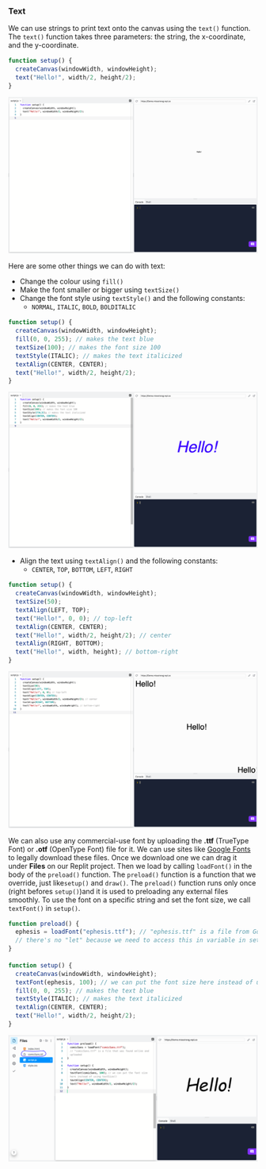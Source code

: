 ### Text

We can use strings to print text onto the canvas using the `text()` function. The `text()` function takes three parameters: the string, the x-coordinate, and the y-coordinate.

```js
function setup() {
  createCanvas(windowWidth, windowHeight);
  text("Hello!", width/2, height/2);
}
```

![](../../Images/Hello_Text_1.png)

Here are some other things we can do with text:

* Change the colour using `fill()`
* Make the font smaller or bigger using `textSize()` 
* Change the font style using `textStyle()` and the following constants:
  * `NORMAL`, `ITALIC`, `BOLD`, `BOLDITALIC`

```js
function setup() {
  createCanvas(windowWidth, windowHeight);
  fill(0, 0, 255); // makes the text blue
  textSize(100); // makes the font size 100
  textStyle(ITALIC); // makes the text italicized
  textAlign(CENTER, CENTER); 
  text("Hello!", width/2, height/2);
}
```

![](../../Images/Hello_Text2.png)

* Align the text using `textAlign()` and the following constants:
  * `CENTER`, `TOP`, `BOTTOM`, `LEFT`, `RIGHT`

```js
function setup() {
  createCanvas(windowWidth, windowHeight);
  textSize(50);
  textAlign(LEFT, TOP);
  text("Hello!", 0, 0); // top-left
  textAlign(CENTER, CENTER);
  text("Hello!", width/2, height/2); // center
  textAlign(RIGHT, BOTTOM);
  text("Hello!", width, height); // bottom-right
}
```

![](../../Images/Hello_Text3.png)

We can also use any commercial-use font by uploading the **.ttf** (TrueType Font) or **.otf** (OpenType Font) file for it. We can use sites like [Google Fonts](https://fonts.google.com) to legally download these files. Once we download one we can drag it under **Files** on our Replit project. Then we load by calling `loadFont()` in the body of the `preload()` function. The `preload()` function is a function that we override, just like`setup()` and `draw()`. The `preload()` function runs only once (right befores `setup()`)and it is used to preloading any external files smoothly. To use the font on a specific string and set the font size, we call `textFont()` in `setup()`.

```js
function preload() {
  ephesis = loadFont("ephesis.ttf"); // "ephesis.ttf" is a file from Google Font
  // there's no "let" because we need to access this in variable in setup()
}

function setup() {
  createCanvas(windowWidth, windowHeight);
  textFont(ephesis, 100); // we can put the font size here instead of using textSize()
  fill(0, 0, 255); // makes the text blue
  textStyle(ITALIC); // makes the text italicized
  textAlign(CENTER, CENTER); 
  text("Hello!", width/2, height/2);
}
```

![](../../Images/Hello_Text4.png)

